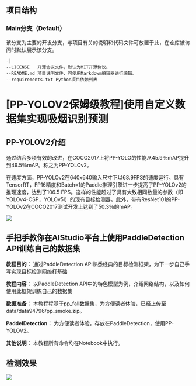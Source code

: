

## 项目结构

### Main分支（Default）
该分支为主要的开发分支，与项目有关的说明和代码文件可放置于此，在仓库被访问时默认展示该分支。
```
-|
--LICENSE   开源协议文件，默认为MIT开源协议。
--README.md 项目说明文件，可使用Markdowm编辑器进行编辑。
--requirements.txt Python项目依赖列表
```  
# **[PP-YOLOV2保姆级教程]使用自定义数据集实现吸烟识别预测**

## **PP-YOLOV2介绍**

通过结合多项有效的改进，在COCO2017上将PP-YOLO的性能从45.9％mAP提升到49.5％mAP。称之为PP-YOLOv2。

在速度方面，PP-YOLOv2在640x640输入尺寸下以68.9FPS的速度运行。具有TensorRT，FP16精度和Batch=1的Paddle推理引擎进一步提高了PP-YOLOv2的推理速度，达到了106.5 FPS。这样的性能超过了具有大致相同数量的参数（即YOLOv4-CSP，YOLOv5l）的现有目标检测器。此外，带有ResNet101的PP-YOLOv2在COCO2017测试开发上达到了50.3％的mAP。

![](https://ai-studio-static-online.cdn.bcebos.com/9b582f8b16254aa285e03800894fa7f8142620dc61e241838a2ddae7d08ad58c)


## **手把手教你在AIStudio平台上使用PaddleDetection API训练自己的数据集**
**教程目的：** 通过PaddleDetection API熟悉经典的目标检测框架，为下一步自己手写实现目标检测网络打基础

**教程内容：** 以PaddleDetection API中的特色模型为例，介绍网络结构，以及如何使用此框架训练自己的数据集

**数据准备：** 本教程程基于pp_fall数据集，为方便读者体验，已经上传至 data/data94796/pp_smoke.zip。

**PaddelDetection：** 为方便读者体验，存放在PaddleDetection，使用PP-YOLOV2。

**其他说明：** 本教程所有命令均在Notebook中执行。


## **检测效果**

![](https://ai-studio-static-online.cdn.bcebos.com/802e7adbff0c4ddb885711c42ef2cf9fb61d53ed247b423891e7bd4cfb753f55)

